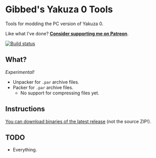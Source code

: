 # Gibbed's Yakuza 0 Tools

Tools for modding the PC version of Yakuza 0.

Like what I've done? **[Consider supporting me on Patreon](http://patreon.com/gibbed)**.

[![Build status](https://ci.appveyor.com/api/projects/status/p3q4ml8567bxlvx3/branch/master?svg=true)](https://ci.appveyor.com/project/gibbed/gibbed-yakuza0/branch/master)

## What?

*Experimental!*

* Unpacker for `.par` archive files.
* Packer for `.par` archive files.
    * No support for compressing files yet.

## Instructions

[You can download binaries of the latest release](https://github.com/gibbed/Gibbed.Yakuza0/releases/latest) (not the source ZIP!).

## TODO

* Everything.
